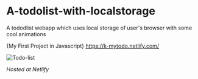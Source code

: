 # A-todolist-with-localstorage
A  tododlist webapp which uses local storage of user's browser with some cool animations </br>

{My First Project in Javascript}
https://k-mytodo.netlify.com/

![Todo-list](https://user-images.githubusercontent.com/27043766/53301790-1e2f6200-387d-11e9-88ac-caa1a8419c01.png)

</hr>

*Hosted at Netlify*
